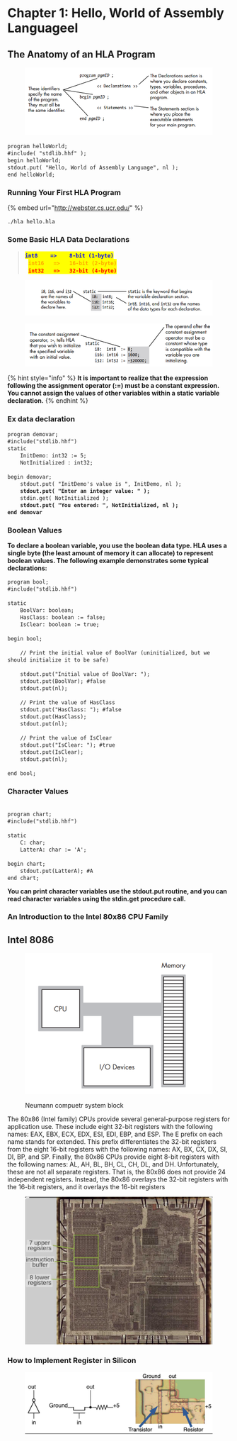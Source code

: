 # Chapter 1: Hello, World of Assembly Languageel

## The Anatomy of an HLA Program

<figure><img src="../../.gitbook/assets/image (9) (1) (1) (1).png" alt=""><figcaption></figcaption></figure>

```asm6502
program helloWorld;
#include( "stdlib.hhf" );
begin helloWorld;
stdout.put( "Hello, World of Assembly Language", nl );
end helloWorld;
```

### Running Your First HLA Program

{% embed url="http://webster.cs.ucr.edu/" %}

```
./hla hello.hla
```

### Some Basic HLA Data Declarations

> &#x20;<mark style="color:blue;">**`int8    =>    8-bit (1-byte)`**</mark> \
> **` `**<mark style="color:orange;">**`int16   =>   16-bit (2-byte)`**</mark>\
> **` `**<mark style="color:red;">**`int32   =>   32-bit (4-byte)`**</mark>&#x20;

<figure><img src="../../.gitbook/assets/image (10) (1) (1).png" alt=""><figcaption></figcaption></figure>

<figure><img src="../../.gitbook/assets/image (11) (1).png" alt=""><figcaption></figcaption></figure>

{% hint style="info" %}
**It is important to realize that the expression following the assignment operator (:=) must be a constant expression. You cannot assign the values of other variables within a static variable declaration.**
{% endhint %}



### Ex data declaration

<pre class="language-asm6502"><code class="lang-asm6502">program demovar;
#include("stdlib.hhf")
static 
    InitDemo: int32 := 5;
    NotInitialized : int32;
    
begin demovar;
    stdout.put( "InitDemo's value is ", InitDemo, nl );
<strong>    stdout.put( "Enter an integer value: " );
</strong>    stdin.get( NotInitialized );
<strong>    stdout.put( "You entered: ", NotInitialized, nl );
</strong><strong>end demovar
</strong></code></pre>

### Boolean Values

**To declare a boolean variable, you use the boolean data type. HLA uses a single byte (the least amount of memory it can allocate) to represent boolean values. The following example demonstrates some typical declarations:**

```asm6502
program bool;
#include("stdlib.hhf")

static
    BoolVar: boolean;
    HasClass: boolean := false;
    IsClear: boolean := true;

begin bool;

    // Print the initial value of BoolVar (uninitialized, but we should initialize it to be safe)

    stdout.put("Initial value of BoolVar: ");
    stdout.put(BoolVar); #false
    stdout.put(nl);

    // Print the value of HasClass
    stdout.put("HasClass: "); #false
    stdout.put(HasClass);
    stdout.put(nl);

    // Print the value of IsClear
    stdout.put("IsClear: "); #true
    stdout.put(IsClear);
    stdout.put(nl);

end bool;
```

### Character Values

```asm6502

program chart;
#include("stdlib.hhf")

static
    C: char;
    LatterA: char := 'A';

begin chart;
    stdout.put(LatterA); #A
end chart;
```

**You can print character variables use the stdout.put routine, and you can read character variables using the stdin.get procedure call.**

### An Introduction to the Intel 80x86 CPU Family&#x20;

## Intel 8086 <a href="#firstheading" id="firstheading"></a>

<figure><img src="../../.gitbook/assets/image (1) (1) (1) (1) (1) (1) (1) (1) (1) (1) (1) (1) (1) (1).png" alt=""><figcaption><p>Neumann compuetr system block</p></figcaption></figure>

The 80x86 (Intel family) CPUs provide several general-purpose registers for application use. These include eight 32-bit registers with the following names: EAX, EBX, ECX, EDX, ESI, EDI, EBP, and ESP. The E prefix on each name stands for extended. This prefix differentiates the 32-bit registers from the eight 16-bit registers with the following names: AX, BX, CX, DX, SI, DI, BP, and SP. Finally, the 80x86 CPUs provide eight 8-bit registers with the following names: AL, AH, BL, BH, CL, CH, DL, and DH. Unfortunately, these are not all separate registers. That is, the 80x86 does not provide 24 independent registers. Instead, the 80x86 overlays the 32-bit registers with the 16-bit registers, and it overlays the 16-bit registers

<figure><img src="../../.gitbook/assets/image (2) (1) (1) (1) (1) (1) (1) (1) (1) (1).png" alt=""><figcaption></figcaption></figure>

### How to Implement Register in Silicon

<figure><img src="../../.gitbook/assets/image (3) (1) (1) (1) (1) (1) (1).png" alt=""><figcaption></figcaption></figure>

